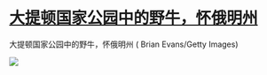 # [大提顿国家公园中的野牛，怀俄明州](https://github.com/jaaleng/gitblog/issues/36)


大提顿国家公园中的野牛，怀俄明州 ( Brian Evans/Getty Images)

![](https://pic.downk.cc/item/5fa6a5761cd1bbb86bf59259.jpg)
